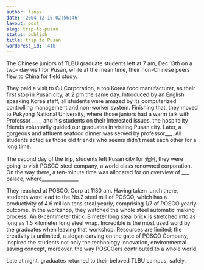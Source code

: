 ```yaml
---
author: linpx
date: '2004-12-15 02:56:46'
layout: post
slug: trip-to-pusan
status: publish
title: trip to Pusan
wordpress_id: '418'
---
```


The Chinese juniors of TLBU graduate students left at 7 am, Dec 13th on a two-
day visit for Pusan, while at the mean time, their non-Chinese peers flew to
China for field study.


They paid a visit to CJ Corporation, a top Korea food manufacturer, as their
first stop in Pusan city, at 2 pm the same day. Introduced by an English
speaking Korea staff, all students were amazed by its computerized controlling
management and non-worker system. Finishing that, they moved to Pukyong
National University, where those juniors had a warm talk with Professor____,
and his students on their interested issues, the hospitality friends
voluntarily guided our graduates in visiting Pusan city. Later, a gorgeous and
affluent seafood dinner was served by professor___. All students acted as
those old friends who seems didn’t meat each other for a long time.

The second day of the trip, students left Pusan city for 光州, they were going
to visit POSCO steel company, a world class renowned corporation. On the way
there, a ten-minute time was allocated for on overview of ___ palace,
where_______________

They reached at POSCO. Corp at 1130 am. Having taken lunch there, students
were lead to the No.2 steel mill of POSCO, which has a productivity of 4.6
million tons steal yearly, comprising 1/7 of POSCO yearly outcome. In the
workshop, they watched the whole steel automatic making process. An
8-centimeter thick, 8 meter long steal brick is stretched into as long as 1.5
kilometer long steel wrap. Incredible is the most used word by the graduates
when leaving that workshop. Resources are limited; the creativity is
unlimited, a slogan carving on the gate of POSCO Company, inspired the
students not only the technology innovation, environmental saving concept,
moreover, the way POSCOers contributed to a whole world.


Late at night, graduates returned to their beloved TLBU campus, safely.

